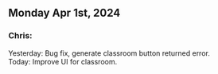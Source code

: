 
## Monday Apr 1st, 2024

### Chris:

Yesterday: Bug fix, generate classroom button returned error.\
Today: Improve UI for classroom.
